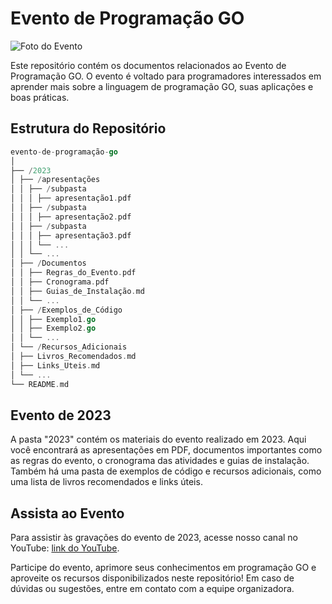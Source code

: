 # Evento de Programação GO

![Foto do Evento](foto_evento.jpg)

Este repositório contém os documentos relacionados ao Evento de Programação GO. O evento é voltado para programadores interessados em aprender mais sobre a linguagem de programação GO, suas aplicações e boas práticas.

## Estrutura do Repositório

```go
evento-de-programação-go
│
├── /2023
│ ├── /apresentações
│ │ ├── /subpasta
│ │ │ ├── apresentação1.pdf
│ │ ├── /subpasta
│ │ │ ├── apresentação2.pdf
│ │ ├── /subpasta
│ │ │ ├── apresentação3.pdf
│ │ │ └── ...
│ │ └── ...
│ ├── /Documentos
│ │ ├── Regras_do_Evento.pdf
│ │ ├── Cronograma.pdf
│ │ ├── Guias_de_Instalação.md
│ │ └── ...
│ ├── /Exemplos_de_Código
│ │ ├── Exemplo1.go
│ │ ├── Exemplo2.go
│ │ └── ...
│ └── /Recursos_Adicionais
│ ├── Livros_Recomendados.md
│ ├── Links_Uteis.md
│ └── ...
└── README.md
```

## Evento de 2023

A pasta "2023" contém os materiais do evento realizado em 2023. Aqui você encontrará as apresentações em PDF, documentos importantes como as regras do evento, o cronograma das atividades e guias de instalação. Também há uma pasta de exemplos de código e recursos adicionais, como uma lista de livros recomendados e links úteis.

## Assista ao Evento

Para assistir às gravações do evento de 2023, acesse nosso canal no YouTube: [link do YouTube](https://www.youtube.com/@jeffotoni).

Participe do evento, aprimore seus conhecimentos em programação GO e aproveite os recursos disponibilizados neste repositório! Em caso de dúvidas ou sugestões, entre em contato com a equipe organizadora. 


